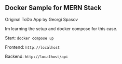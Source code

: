 ## Docker Sample for MERN Stack

Original ToDo App by Georgi Spasov

Im learning the setup and docker compose for this case.

Start:  `docker compose up`

Frontend:  `http://localhost`

Backend:  `http://localhost/api`
